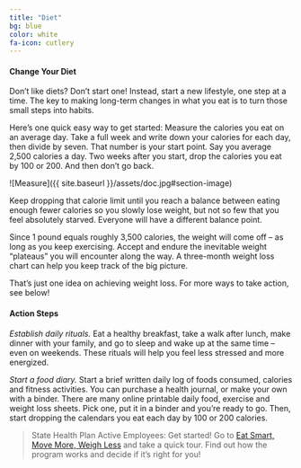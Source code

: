 ```yaml
---
title: "Diet"
bg: blue
color: white
fa-icon: cutlery
---
```


#### Change Your Diet
Don’t like diets? Don’t start one! Instead, start a new lifestyle, one step at a time. The key to making long-term changes in what you eat is to turn those small steps into habits.

Here’s one quick easy way to get started: Measure the calories you eat on an average day. Take a full week and write down your calories for each day, then divide by seven. That number is your start point. Say you average 2,500 calories a day. Two weeks after you start, drop the calories you eat by 100 or 200. And then don’t go back.

![Measure]({{ site.baseurl }}/assets/doc.jpg#section-image)

Keep dropping that calorie limit until you reach a balance between eating enough fewer calories so you slowly lose weight, but not so few that you feel absolutely starved. Everyone will have a different balance point.

Since 1 pound equals roughly 3,500 calories, the weight will come off – as long as you keep exercising. Accept and endure the inevitable weight “plateaus” you will encounter along the way. A three-month weight loss chart can help you keep track of the big picture.

That’s just one idea on achieving weight loss. For more ways to take action, see below!


#### Action Steps

*Establish daily rituals.* Eat a healthy breakfast, take a walk after lunch, make dinner with your family, and go to sleep and wake up at the same time – even on weekends. These rituals will help you feel less stressed and more energized.

*Start a food diary.* Start a brief written daily log of foods consumed, calories and fitness activities. You can purchase a health journal, or make your own with a binder. There are many online printable daily food, exercise and weight loss sheets. Pick one, put it in a binder and you’re ready to go. Then, start dropping the calendars you eat each day by 100 or 200 calories.

> State Health Plan Active Employees:
> Get started!  Go to [Eat Smart, Move More, Weigh Less](https://esmmweighless.com/) and take a quick tour. Find out how the program works and decide if it’s right for you!
